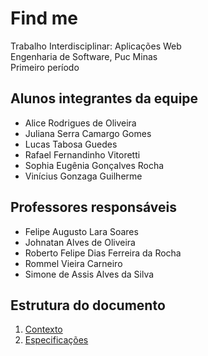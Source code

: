 # Find me 

Trabalho Interdisciplinar: Aplicações Web  
Engenharia de Software, Puc Minas  
Primeiro período  

## Alunos integrantes da equipe

* Alice Rodrigues de Oliveira
* Juliana Serra Camargo Gomes
* Lucas Tabosa Guedes
* Rafael Fernandinho Vitoretti
* Sophia Eugênia Gonçalves Rocha
* Vinícius Gonzaga Guilherme 

## Professores responsáveis

* Felipe Augusto Lara Soares
* Johnatan Alves de Oliveira
* Roberto Felipe Dias Ferreira da Rocha
* Rommel Vieira Carneiro
* Simone de Assis Alves da Silva


## Estrutura do documento
1. [Contexto](Contexto-do-Projeto.md)
2. [Especificações](especificacao.md)
